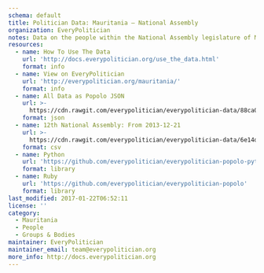 ```yaml
---
schema: default
title: Politician Data: Mauritania — National Assembly
organization: EveryPolitician
notes: Data on the people within the National Assembly legislature of Mauritania.
resources:
  - name: How To Use The Data
    url: 'http://docs.everypolitician.org/use_the_data.html'
    format: info
  - name: View on EveryPolitician
    url: 'http://everypolitician.org/mauritania/'
    format: info
  - name: All Data as Popolo JSON
    url: >-
      https://cdn.rawgit.com/everypolitician/everypolitician-data/88ca0e1e715e70dc4fc376ec007cc723ad8680ac/data/Mauritania/National_Assembly/ep-popolo-v1.0.json
    format: json
  - name: 12th National Assembly: From 2013-12-21
    url: >-
      https://cdn.rawgit.com/everypolitician/everypolitician-data/6e14d68fb8ac95033e092abc1b2a60c8d03a2d7d/data/Mauritania/National_Assembly/term-12.csv
    format: csv
  - name: Python
    url: 'https://github.com/everypolitician/everypolitician-popolo-python'
    format: library
  - name: Ruby
    url: 'https://github.com/everypolitician/everypolitician-popolo'
    format: library
last_modified: 2017-01-22T06:52:11
license: ''
category:
  - Mauritania
  - People
  - Groups & Bodies
maintainer: EveryPolitician
maintainer_email: team@everypolitician.org
more_info: http://docs.everypolitician.org
---
```

